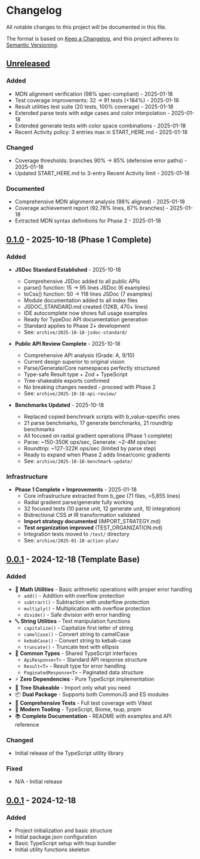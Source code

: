 # Changelog

All notable changes to this project will be documented in this file.

The format is based on [Keep a Changelog](https://keepachangelog.com/en/1.0.0/),
and this project adheres to [Semantic Versioning](https://semver.org/spec/v2.0.0.html).

## [Unreleased]

### Added
- MDN alignment verification (98% spec-compliant) - 2025-01-18
- Test coverage improvements: 32 → 91 tests (+184%) - 2025-01-18
- Result utilities test suite (20 tests, 100% coverage) - 2025-01-18
- Extended parse tests with edge cases and color interpolation - 2025-01-18
- Extended generate tests with color space combinations - 2025-01-18
- Recent Activity policy: 3 entries max in START_HERE.md - 2025-01-18

### Changed
- Coverage thresholds: branches 90% → 85% (defensive error paths) - 2025-01-18
- Updated START_HERE.md to 3-entry Recent Activity limit - 2025-01-18

### Documented
- Comprehensive MDN alignment analysis (98% aligned) - 2025-01-18
- Coverage achievement report (92.78% lines, 87% branches) - 2025-01-18
- Extracted MDN syntax definitions for Phase 2 - 2025-01-18

## [0.1.0] - 2025-10-18 (Phase 1 Complete)

### Added
- **JSDoc Standard Established** - 2025-10-18
  - Comprehensive JSDoc added to all public APIs
  - parse() function: 15 → 95 lines JSDoc (6 examples)
  - toCss() function: 50 → 118 lines JSDoc (7 examples)
  - Module documentation added to all index files
  - JSDOC_STANDARD.md created (12KB, 470+ lines)
  - IDE autocomplete now shows full usage examples
  - Ready for TypeDoc API documentation generation
  - Standard applies to Phase 2+ development
  - See: `archive/2025-10-18-jsdoc-standard/`

- **Public API Review Complete** - 2025-10-18
  - Comprehensive API analysis (Grade: A, 9/10)
  - Current design superior to original vision
  - Parse/Generate/Core namespaces perfectly structured
  - Type-safe Result type + Zod + TypeScript
  - Tree-shakeable exports confirmed
  - No breaking changes needed - proceed with Phase 2
  - See: `archive/2025-10-18-api-review/`

- **Benchmarks Updated** - 2025-10-18
  - Replaced copied benchmark scripts with b_value-specific ones
  - 21 parse benchmarks, 17 generate benchmarks, 21 roundtrip benchmarks
  - All focused on radial gradient operations (Phase 1 complete)
  - Parse: ~150-350K ops/sec, Generate: ~2-4M ops/sec
  - Roundtrip: ~127-322K ops/sec (limited by parse step)
  - Ready to expand when Phase 2 adds linear/conic gradients
  - See: `archive/2025-10-18-benchmark-update/`

### Infrastructure
- **Phase 1 Complete + Improvements** - 2025-01-18
  - Core infrastructure extracted from b_gee (71 files, ~5,855 lines)
  - Radial gradient parse/generate fully working
  - 32 focused tests (10 parse unit, 12 generate unit, 10 integration)
  - Bidirectional CSS ⇄ IR transformation validated
  - **Import strategy documented** (IMPORT_STRATEGY.md)
  - **Test organization improved** (TEST_ORGANIZATION.md)
  - Integration tests moved to `/test/` directory
  - See: `archive/2025-01-18-action-plan/`

## [0.0.1] - 2024-12-18 (Template Base)

### Added
- 🧮 **Math Utilities** - Basic arithmetic operations with proper error handling
  - `add()` - Addition with overflow protection
  - `subtract()` - Subtraction with underflow protection
  - `multiply()` - Multiplication with overflow protection
  - `divide()` - Safe division with error handling
- 🔤 **String Utilities** - Text manipulation functions
  - `capitalize()` - Capitalize first letter of string
  - `camelCase()` - Convert string to camelCase
  - `kebabCase()` - Convert string to kebab-case
  - `truncate()` - Truncate text with ellipsis
- 📝 **Common Types** - Shared TypeScript interfaces
  - `ApiResponse<T>` - Standard API response structure
  - `Result<T>` - Result type for error handling
  - `PaginatedResponse<T>` - Paginated data structure
- ⚡ **Zero Dependencies** - Pure TypeScript implementation
- 🌳 **Tree Shakeable** - Import only what you need
- 📦 **Dual Package** - Supports both CommonJS and ES modules
- 🧪 **Comprehensive Tests** - Full test coverage with Vitest
- 🔧 **Modern Tooling** - TypeScript, Biome, tsup, pnpm
- 📚 **Complete Documentation** - README with examples and API reference

### Changed
- Initial release of the TypeScript utility library

### Fixed
- N/A - Initial release

## [0.0.1] - 2024-12-18

### Added
- Project initialization and basic structure
- Initial package.json configuration
- Basic TypeScript setup with tsup bundler
- Initial utility functions skeleton

[unreleased]: https://github.com/your-username/b_typescript_template/compare/v0.1.0...HEAD
[0.1.0]: https://github.com/your-username/b_typescript_template/releases/tag/v0.1.0
[0.0.1]: https://github.com/your-username/b_typescript_template/releases/tag/v0.0.1
